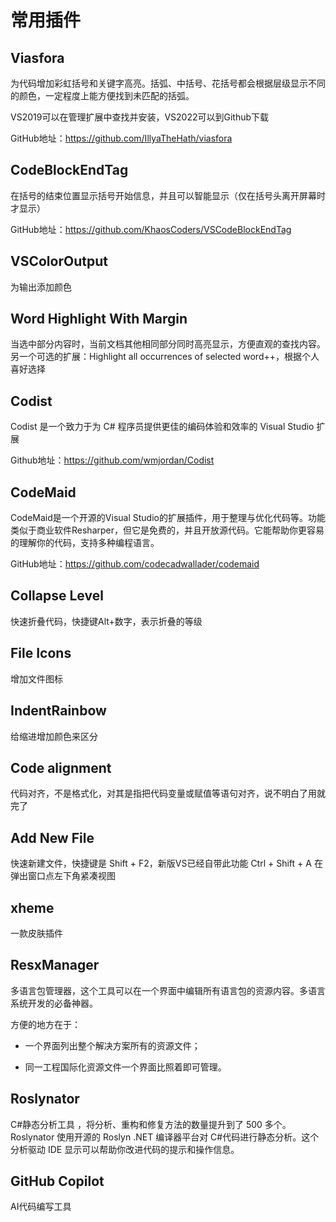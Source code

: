 # 常用插件

## Viasfora

为代码增加彩虹括号和关键字高亮。括弧、中括号、花括号都会根据层级显示不同的颜色，一定程度上能方便找到未匹配的括弧。

VS2019可以在管理扩展中查找并安装，VS2022可以到Github下载

GitHub地址：https://github.com/IllyaTheHath/viasfora

## CodeBlockEndTag

在括号的结束位置显示括号开始信息，并且可以智能显示（仅在括号头离开屏幕时才显示）

GitHub地址：https://github.com/KhaosCoders/VSCodeBlockEndTag

## VSColorOutput

为输出添加颜色

## Word Highlight With Margin

当选中部分内容时，当前文档其他相同部分同时高亮显示，方便直观的查找内容。
另一个可选的扩展：Highlight all occurrences of selected word++，根据个人喜好选择

## Codist

Codist 是一个致力于为 C# 程序员提供更佳的编码体验和效率的 Visual Studio 扩展

Github地址：https://github.com/wmjordan/Codist

## CodeMaid

CodeMaid是一个开源的Visual Studio的扩展插件，用于整理与优化代码等。功能类似于商业软件Resharper，但它是免费的，并且开放源代码。它能帮助你更容易的理解你的代码，支持多种编程语言。

GitHub地址：https://github.com/codecadwallader/codemaid

## Collapse Level

快速折叠代码，快捷键Alt+数字，表示折叠的等级

## File Icons

增加文件图标

## IndentRainbow

给缩进增加颜色来区分

## Code alignment

代码对齐，不是格式化，对其是指把代码变量或赋值等语句对齐，说不明白了用就完了

## Add New File

快速新建文件，快捷键是 Shift + F2，新版VS已经自带此功能 Ctrl + Shift + A 在弹出窗口点左下角紧凑视图

## xheme

一款皮肤插件

## ResxManager

多语言包管理器，这个工具可以在一个界面中编辑所有语言包的资源内容。多语言系统开发的必备神器。

方便的地方在于：

* 一个界面列出整个解决方案所有的资源文件；

* 同一工程国际化资源文件一个界面比照着即可管理。

## Roslynator

C#静态分析工具 ，将分析、重构和修复方法的数量提升到了 500 多个。Roslynator 使用开源的 Roslyn .NET 编译器平台对 C#代码进行静态分析。这个分析驱动 IDE 显示可以帮助你改进代码的提示和操作信息。

## GitHub Copilot

AI代码编写工具
